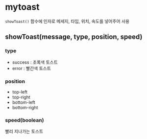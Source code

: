 # mytoast

`showToast()` 함수에 인자로 메세지, 타입, 위치, 속도를 넣어주어 사용

## showToast(message, type, position, speed)

### type

- success : 초록색 토스트
- error : 빨간색 토스트

### position

- top-left
- top-right
- bottom-left
- bottom-right

### speed(boolean)

빨리 지나가는 토스트

